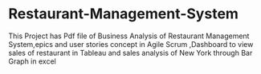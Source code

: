 # Restaurant-Management-System
This Project has Pdf file of Business Analysis of Restaurant Management System,epics and user stories concept in Agile Scrum ,Dashboard to view sales of restaurant in Tableau and sales analysis of New York through Bar Graph in excel
